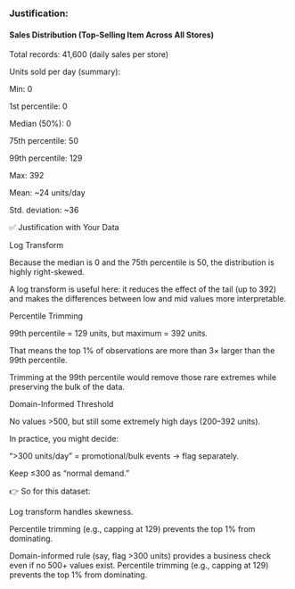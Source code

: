 ### Justification:

#### Sales Distribution (Top-Selling Item Across All Stores)
Total records: 41,600 (daily sales per store)

Units sold per day (summary):

  Min: 0

  1st percentile: 0

  Median (50%): 0

  75th percentile: 50

  99th percentile: 129

  Max: 392

  Mean: ~24 units/day

  Std. deviation: ~36

✅ Justification with Your Data

Log Transform

Because the median is 0 and the 75th percentile is 50, the distribution is highly right-skewed.

A log transform is useful here: it reduces the effect of the tail (up to 392) and makes the differences between low and mid values more interpretable.

Percentile Trimming

99th percentile = 129 units, but maximum = 392 units.

That means the top 1% of observations are more than 3× larger than the 99th percentile.

Trimming at the 99th percentile would remove those rare extremes while preserving the bulk of the data.

Domain-Informed Threshold

No values >500, but still some extremely high days (200–392 units).

In practice, you might decide:

“>300 units/day” = promotional/bulk events → flag separately.

Keep ≤300 as “normal demand.”

👉 So for this dataset:

Log transform handles skewness.

Percentile trimming (e.g., capping at 129) prevents the top 1% from dominating.

Domain-informed rule (say, flag >300 units) provides a business check even if no 500+ values exist.
Percentile trimming (e.g., capping at 129) prevents the top 1% from dominating.
  

